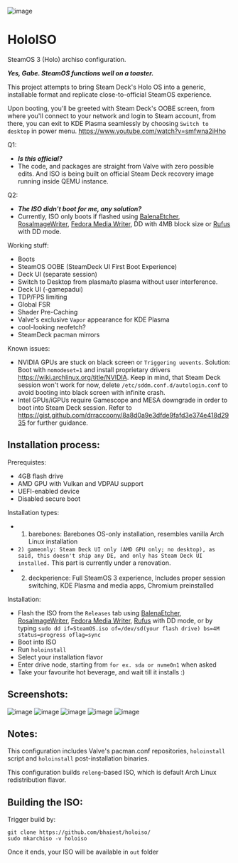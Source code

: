 
![image](https://user-images.githubusercontent.com/97450182/166438178-abb068d0-ce36-4611-aefe-deb6fbc1ab51.png)

# HoloISO
SteamOS 3 (Holo) archiso configuration.

***Yes, Gabe. SteamOS functions well on a toaster.***

This project attempts to bring Steam Deck's Holo OS into a generic, installable format and replicate close-to-official SteamOS experience.

Upon booting, you'll be greeted with Steam Deck's OOBE screen, from where you'll connect to your network and login to Steam account, from there, you can exit to KDE Plasma seamlessly by choosing `Switch to desktop` in power menu. https://www.youtube.com/watch?v=smfwna2iHho

Q1:
- ***Is this official?***
- The code, and packages are straight from Valve with zero possible edits. And ISO is being built on official Steam Deck recovery image running inside QEMU instance.
 
Q2:
- ***The ISO didn't boot for me, any solution?***
- Currently, ISO only boots if flashed using [BalenaEtcher](https://www.balena.io/etcher/), [RosaImageWriter](http://wiki.rosalab.ru/en/index.php/ROSA_ImageWriter), [Fedora Media Writer](https://getfedora.org/en/workstation/download/), DD with 4MB block size or [Rufus](https://rufus.ie) with DD mode.

Working stuff:
- Boots
- SteamOS OOBE (SteamDeck UI First Boot Experience)
- Deck UI (separate session)
- Switch to Desktop from plasma/to plasma without user interference.
- Deck UI (-gamepadui)
- TDP/FPS limiting
- Global FSR
- Shader Pre-Caching
- Valve's exclusive `Vapor` appearance for KDE Plasma
- cool-looking neofetch?
- SteamDeck pacman mirrors

Known issues:
- NVIDIA GPUs are stuck on black screen or `Triggering uevents`. Solution: Boot with `nomodeset=1` and install proprietary drivers https://wiki.archlinux.org/title/NVIDIA. Keep in mind, that Steam Deck session won't work for now, delete `/etc/sddm.conf.d/autologin.conf` to avoid booting into black screen with infinite crash.
- Intel GPUs/iGPUs require Gamescope and MESA downgrade in order to boot into Steam Deck session. Refer to https://gist.github.com/drraccoony/8a8d0a9e3dfde9fafd3e374e418d2935 for further guidance.

Installation process:
-
Prerequistes:
- 4GB flash drive
- AMD GPU with Vulkan and VDPAU support
- UEFI-enabled device
- Disabled secure boot

Installation types:
- 1) barebones: Barebones OS-only installation, resembles vanilla Arch Linux installation
- `2) gameonly: Steam Deck UI only (AMD GPU only; no desktop), as said, this doesn't ship any DE, and only has Steam Deck UI installed.` This part is currently under a renovation.
- 2) deckperience: Full SteamOS 3 experience, Includes proper session switching, KDE Plasma and media apps, Chromium preinstalled

Installation:
- Flash the ISO from the `Releases` tab using [BalenaEtcher](https://www.balena.io/etcher/), [RosaImageWriter](http://wiki.rosalab.ru/en/index.php/ROSA_ImageWriter), [Fedora Media Writer](https://getfedora.org/en/workstation/download/), [Rufus](https://rufus.ie) with DD mode, or by typing `sudo dd if=SteamOS.iso of=/dev/sd(your flash drive) bs=4M status=progress oflag=sync`
- Boot into ISO
- Run `holoinstall`
- Select your installation flavor
- Enter drive node, starting from `for ex. sda or nvme0n1` when asked
- Take your favourite hot beverage, and wait till it installs :)

Screenshots:
-
![image](https://user-images.githubusercontent.com/97450182/166166719-f5f6d692-7e15-4e77-8ad3-683b3a88d6c1.png)
![image](https://user-images.githubusercontent.com/97450182/166270906-3868bacb-5cd2-4779-aeb3-4414e92d5f9a.png)
![image](https://user-images.githubusercontent.com/97450182/166271041-05894cc6-e74b-4601-87fa-0d6e6276de86.png)
![image](https://user-images.githubusercontent.com/97450182/166271108-719da5c5-97a8-47e6-b18d-7f8fc29a89d5.png)
![image](https://user-images.githubusercontent.com/97450182/166271203-3d93714a-482e-48b6-91f5-3ca33112fc73.png)

Notes:
-

This configuration includes Valve's pacman.conf repositories, `holoinstall` script and `holoinstall` post-installation binaries.

This configuration builds `releng`-based ISO, which is default Arch Linux redistribution flavor.

Building the  ISO:
-
Trigger build by:
```
git clone https://github.com/bhaiest/holoiso/
sudo mkarchiso -v holoiso
```
Once it ends, your ISO will be available in `out` folder


